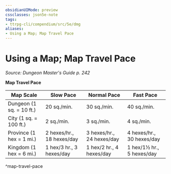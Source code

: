 ```yaml
---
obsidianUIMode: preview
cssclasses: json5e-note
tags:
- ttrpg-cli/compendium/src/5e/dmg
aliases:
- Using a Map; Map Travel Pace
---
```

# Using a Map; Map Travel Pace
*Source: Dungeon Master's Guide p. 242* 

**Map Travel Pace**

| Map Scale | Slow Pace | Normal Pace | Fast Pace |
|-----------|-----------|-------------|-----------|
| Dungeon (1 sq. = 10 ft.) | 20 sq./min. | 30 sq./min. | 40 sq./min. |
| City (1 sq. = 100 ft.) | 2 sq./min. | 3 sq./min. | 4 sq./min. |
| Province (1 hex = 1 mi.) | 2 hexes/hr., 18 hexes/day | 3 hexes/hr., 24 hexes/day | 4 hexes/hr., 30 hexes/day |
| Kingdom (1 hex = 6 mi.) | 1 hex/3 hr., 3 hexes/day | 1 hex/2 hr., 4 hexes/day | 1 hex/1½ hr., 5 hexes/day |
^map-travel-pace